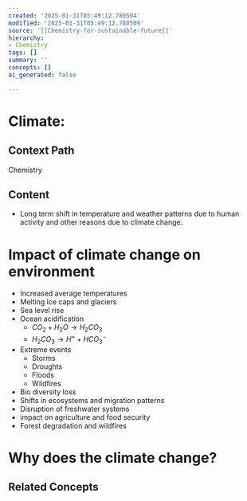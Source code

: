 ```yaml
---
created: '2025-01-31T05:49:12.780504'
modified: '2025-01-31T05:49:12.780509'
source: '[[Chemistry-for-sustainable-future]]'
hierarchy:
- Chemistry
tags: []
summary: ''
concepts: []
ai_generated: false

---
```


# Climate:

## Context Path
Chemistry

## Content
- Long term shift in temperature and weather patterns due to human activity and other reasons due to climate change.

# Impact of climate change on environment

-  Increased average temperatures
- Melting Ice caps and glaciers
- Sea level rise
- Ocean acidification
	- $CO_2+H_2O \rightarrow H_2CO_3$ 
	- $H_2CO_3 \rightarrow H^+ + HCO_3^-$ 
- Extreme events
	- Storms
	- Droughts
	- Floods
	- Wildfires
- Bio diversity loss
- Shifts in ecosystems and migration patterns
- Disruption of freshwater systems
- impact on agriculture and food security
- Forest degradation and wildfires

# Why does the climate change?


## Related Concepts
